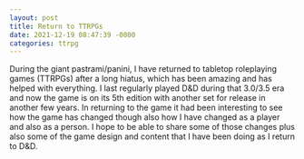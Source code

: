 ```yaml
---
layout: post
title: Return to TTRPGs
date: 2021-12-19 08:47:39 -0000
categories: ttrpg
---
```


During the giant pastrami/panini, I have returned to tabletop roleplaying games (TTRPGs) after a long hiatus, which has been amazing and has helped with everything. I last regularly played D&D during that 3.0/3.5 era and now the game is on its 5th edition with another set for release in another few years. In returning to the game it had been interesting to see how the game has changed though also how I have changed as a player and also as a person. I hope to be able to share some of those changes plus also some of the game design and content that I have been doing as I return to D&D.

